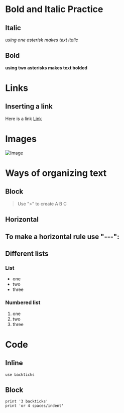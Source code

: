 # Bold and Italic Practice
## Italic
*using one asterisk makes text italic*
## Bold
**using two asterisks makes text bolded**

# Links
## Inserting a link
Here is a link [Link](https://myxpan.github.io/cse15l-lab-reports/)

# Images
![Image](https://cdn.britannica.com/84/73184-050-05ED59CB/Sunflower-field-Fargo-North-Dakota.jpg)

# Ways of organizing text
## Block
> Use ">" to create
> A
> B
> C

## Horizontal
To make a horizontal rule use "---":
---

## Different lists
### List
- one
- two
- three
### Numbered list
1. one
2. two
3. three

# Code
## Inline
`use backticks`

## Block
    print '3 backticks'
    print 'or 4 spaces/indent'
